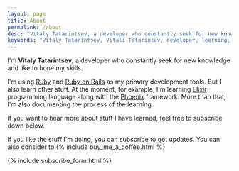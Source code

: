 ```yaml
---
layout: page
title: About
permalink: /about
desc: "Vitaly Tatarintsev, a developer who constantly seek for new knowledge and like to hone my skills"
keywords: "Vitaly Tatarintsev, Vitali Tatarintev, developer, learning, Elixir, Phoenix, Ruby, Ruby on Rails"
---
```


I'm **Vitaly Tatarintsev**, a developer who constantly seek for new knowledge and like to hone my skills.


I'm using [Ruby](https://www.ruby-lang.org) and [Ruby on Rails](http://rubyonrails.org/) as my primary development tools.
But I also learn other stuff.
At the moment, for example, I'm learning [Elixir](https://elixir-lang.org/) programming language along with the [Phoenix](http://phoenixframework.org/) framework.
More than that, I'm also documenting the process of the learning.


If you want to hear more about stuff I have learned, feel free to subscribe down below.

If you like the stuff I'm doing, you can subscribe to get updates. You can also consider to {% include buy_me_a_coffee.html %}



<div class="subscribe-form margin-top-100">
  {% include subscribe_form.html %}
</div>
